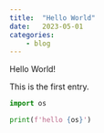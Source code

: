 ```yaml
---
title:  "Hello World"
date:   2023-05-01
categories:
    - blog
---
```

Hello World!

This is the first entry.

```python
import os

print(f'hello {os}')
```

